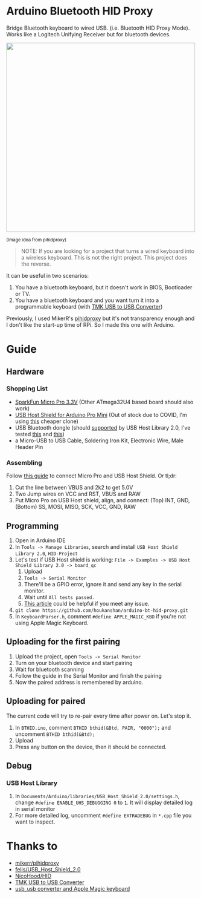 # Arduino Bluetooth HID Proxy

Bridge Bluetooth keyboard to wired USB. (i.e. Bluetooth HID Proxy Mode).
Works like a Logitech Unifying Receiver but for bluetooth devices.

<p>
<img src="https://user-images.githubusercontent.com/657962/130332810-a0201244-cdbd-44db-a61c-58a0c20e44aa.png" width="500" />

<sup>(Image idea from pihidproxy)</sup>
</p>

> NOTE: If you are looking for a project that turns a wired keyboard into a wireless keyboard. 
This is not the right project. This project does the reverse.

It can be useful in two scenarios:

1. You have a bluetooth keyboard, but it doesn't work in BIOS, Bootloader or TV.
2. You have a bluetooth keyboard and you want turn it into a programmable keyboard (with [TMK USB to USB Converter](https://geekhack.org/index.php?topic=69169.0))

Previously, I used MikerR's [pihidproxy](https://github.com/mikerr/pihidproxy) but it's not transparency enough and I don't like the start-up time of RPi.
So I made this one with Arduino.

# Guide

## Hardware

### Shopping List
  - [SparkFun Micro Pro 3.3V](https://www.sparkfun.com/products/12587) (Other ATmega32U4 based board should also work)
  - [USB Host Shield for Arduino Pro Mini](https://shop.tkjelectronics.dk/product_info.php?products_id=45) 
    (Out of stock due to COVID, 
    I'm using [this](https://www.amazon.com/HiLetgo-Development-Compatible-Interface-Arduino/dp/B01EWW9R1E) cheaper clone)
  - USB Bluetooth dongle 
    (should [supported](https://github.com/felis/USB_Host_Shield_2.0/wiki/Bluetooth-dongles) by USB Host Library 2.0, 
    I've tested [this](https://www.amazon.com/gp/product/B07G9TSDCG/) and [this](https://www.amazon.com/gp/product/B007MKMJGO/))
  - a Micro-USB to USB Cable, Soldering Iron Kit, Electronic Wire, Male Header Pin

### Assembling

Follow [this guide](https://geekhack.org/index.php?topic=80421.0) to connect Micro Pro and USB Host Shield. Or tl;dr:
  1. Cut the line between VBUS and 2k2 to get 5.0V
  2. Two Jump wires on VCC and RST, VBUS and RAW
  3. Put Micro Pro on USB Host shield, align, and connect: (Top) INT, GND, (Bottom) SS, MOSI, MISO, SCK, VCC, GND, RAW

## Programming

1. Open in Arduino IDE
2. In `Tools -> Manage Libraries`, search and install `USB Host Shield Library 2.0`, `HID-Project`
3. Let's test if USB Host shield is working: `File -> Examples -> USB Host Shield Library 2.0 -> board_qc`
    1. Upload
    2. `Tools -> Serial Monitor`
    3. There'll be a GPIO error, ignore it and send any key in the serial monitor.
    4. Wait until `All tests passed.`
    5. [This article](https://joshcaplin.wordpress.com/tag/board_qc/) could be helpful if you meet any issue.
4. `git clone https://github.com/houkanshan/arduino-bt-hid-proxy.git`
5. In `KeyboardParser.h`, comment `#define APPLE_MAGIC_KBD` if you're not using Apple Magic Keyboard.

## Uploading for the first pairing

1. Upload the project, open `Tools -> Serial Monitor`
2. Turn on your bluetooth device and start pairing
3. Wait for bluetooth scanning
4. Follow the guide in the Serial Monitor and finish the pairing
5. Now the paired address is remembered by arduino.

## Uploading for paired

The current code will try to re-pair every time after power on. Let's stop it.

1. In `BTHID.ino`, comment `BTHID bthid(&Btd, PAIR, "0000");` and uncomment `BTHID bthid(&Btd);`
2. Upload
3. Press any button on the device, then it should be connected.

## Debug

### USB Host Library

1. In `Documents/Arduino/libraries/USB_Host_Shield_2.0/settings.h`, change `#define ENABLE_UHS_DEBUGGING 0` to `1`.
  It will display detailed log in serial monitor
2. For more detailed log, uncomment `#define EXTRADEBUG` in `*.cpp` file you want to inspect.

# Thanks to

- [mikerr/pihidproxy](https://github.com/mikerr/pihidproxy)
- [felis/USB_Host_Shield_2.0](https://github.com/felis/USB_Host_Shield_2.0)
- [NicoHood/HID](https://github.com/NicoHood/HID)
- [TMK USB to USB Converter](https://geekhack.org/index.php?topic=69169.0)
- [usb_usb converter and Apple Magic keyboard](https://github.com/tmk/tmk_keyboard/issues/606)
